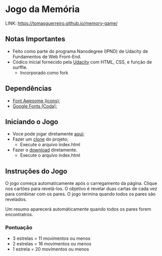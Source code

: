 # Jogo da Memória

LINK: https://tomasguerreiro.github.io/memory-game/

## Notas Importantes
* Feito como parte do programa Nanodegree (IPND) de Udacity de Fundamentos de Web Front-End.
* Códico inicial fornecido pela [Udacity](https://github.com/udacity/fend-project-memory-game) com HTML, CSS, e função de surffle.
    * Incorporado como fork

## Dependências

* [Font Awesome (icons)](https://maxcdn.bootstrapcdn.com/font-awesome/4.6.1/css/font-awesome.min.css);
* [Google Fonts (Coda)](https://fonts.googleapis.com/css?family=Coda);


## Iniciando o Jogo

* Voce pode jogar diretamente [aqui](https://tomasguerreiro.github.io/memory-game/);
* Fazer um [clone](https://github.com/tomasguerreiro/memory-game.git) do projeto;
    * Execute o arquivo index.html
* Fazer o [download](https://github.com/tomasguerreiro/memory-game/archive/master.zip) diretamente.
    * Execute o arquivo index.html

## Instruções do Jogo
O jogo começa automaticamente após o carregamento da página. Clique nos cartões para revelá-los. O objetivo é revelar duas cartas de cada vez para combinar com os pares. O jogo termina quando todos os pares são revelados.

Um resumo aparecerá automáticamente quando todos os pares forem encontratros.

### Pontuação
* 3 estrelas = 11 movimentos ou menos 
* 2 estrelas = 16 movimentos ou menos 
* 1 estrela = 20 movimentos ou menos
